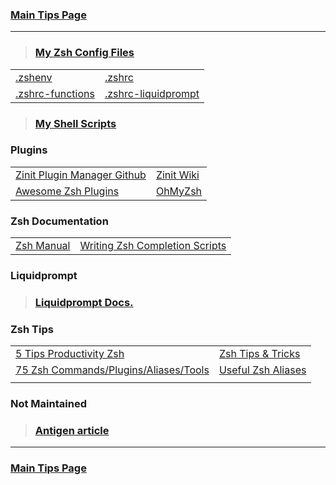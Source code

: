 ### [Main Tips Page](https://github.com/sethfuller/tips/blob/main/tech_tips/README.md)

----------

> ### [My Zsh Config Files](https://github.com/sethfuller/tips/tree/main/config/Zsh)
|                                                                                        |                                                                                              |
|---------------------------------------------------------------------------------------------------|---------------------------------------------------------------------------------------------------------|
| [.zshenv](https://github.com/sethfuller/tips/tree/main/config/Zsh/.zshenv)                   |  [.zshrc](https://github.com/sethfuller/tips/tree/main/config/Zsh/.zshrc)                           |
| [.zshrc-functions](https://github.com/sethfuller/tips/tree/main/config/Zsh/.zshrc-functions) | [.zshrc-liquidprompt](https://github.com/sethfuller/tips/tree/main/config/Zsh/.zshrc-liquidprompt) |

> ### [My Shell Scripts](https://github.com/sethfuller/tips/tree/main/scripts/shell)


### Plugins
|                                                                       |                                                     |
|-----------------------------------------------------------------------|-----------------------------------------------------|
| [Zinit Plugin Manager Github](https://github.com/zdharma/zinit)       | [Zinit Wiki](https://zdharma.github.io/zinit/wiki/) |
| [Awesome Zsh Plugins](https://github.com/unixorn/awesome-zsh-plugins) | [OhMyZsh](https://github.com/ohmyzsh/ohmyzsh)       |


### Zsh Documentation

|                                                                 |                                                                                                            |
|-----------------------------------------------------------------|------------------------------------------------------------------------------------------------------------|
| [Zsh Manual](http://zsh.sourceforge.net/Doc/Release/index.html) | [Writing Zsh Completion Scripts](https://mads-hartmann.com/2017/08/06/writing-zsh-completion-scripts.html) |

### Liquidprompt

> ### [Liquidprompt Docs.](https://liquidprompt.readthedocs.io/en/stable/config.html)

### Zsh Tips
|                                                                                                   |                                                                 |
|--------------------------------------------------------------------------------------------------------|---------------------------------------------------------------------|
| [5 Tips Productivity Zsh](https://opensource.com/article/18/9/tips-productivity-zsh)                   | [Zsh Tips & Tricks](https://www.sitepoint.com/zsh-tips-tricks/)     |
| [75 Zsh Commands/Plugins/Aliases/Tools](https://www.sitepoint.com/zsh-commands-plugins-aliases-tools/) | [Useful Zsh Aliases](https://gist.github.com/JonathanBeech/3403282) |
|                                                                                                        |                                                                     |

### Not Maintained

> ### [Antigen article](http://mikbuch.github.io/articles/2019/02/16/Zsh-Antigen.html)

----------

### [Main Tips Page](https://github.com/sethfuller/tips/blob/main/tech_tips/README.md)
